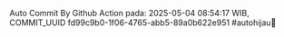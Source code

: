 Auto Commit By Github Action pada: 2025-05-04 08:54:17 WIB, COMMIT_UUID fd99c9b0-1f06-4765-abb5-89a0b622e951 #autohijau🗿
